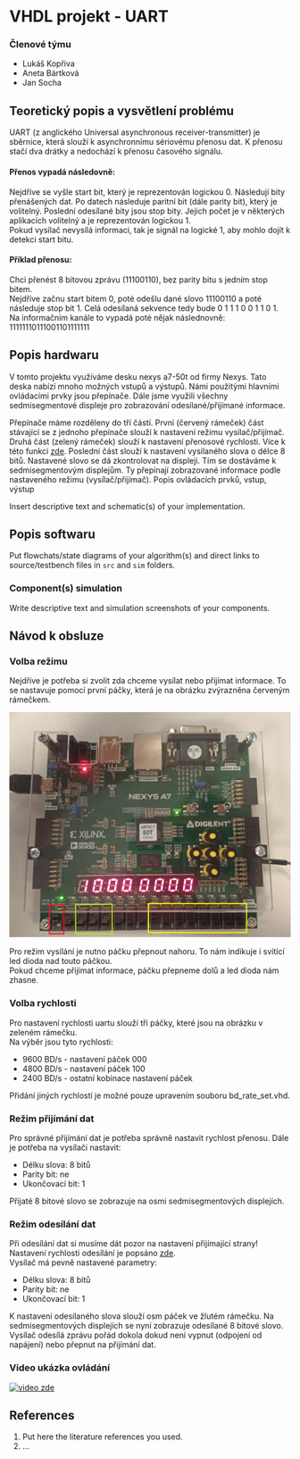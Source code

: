 # VHDL projekt - UART
### Členové týmu

* Lukáš Kopřiva
* Aneta Bártková
* Jan Socha

## Teoretický popis a vysvětlení problému

UART (z anglického Universal asynchronous receiver-transmitter) je sběrnice, která slouží k asynchronnímu sériovému přenosu dat. K přenosu stačí dva drátky a nedochází k přenosu časového signálu. <br />

#### Přenos vypadá následovně: <br />

Nejdříve se vyšle start bit, který je reprezentován logickou 0. Následují bity přenášených dat. Po datech následuje paritní bit (dále parity bit), který je volitelný. Poslední odesílané bity jsou stop bity. Jejich počet je v některých aplikacích volitelný a je reprezentován logickou 1. <br />
Pokud vysílač nevysílá informaci, tak je signál na logické 1, aby mohlo dojít k detekci start bitu. <br />

#### Příklad přenosu:

Chci přenést 8 bitovou zprávu (11100110), bez parity bitu s jedním stop bitem. <br />
Nejdříve začnu start bitem 0, poté odešlu dané slovo 11100110 a poté následuje stop bit 1. Celá odesílaná sekvence tedy bude 0 1 1 1 0 0 1 1 0 1. <br />
Na informačním kanále to vypadá poté nějak následnovně: <br />
11111110111001101111111 <br />

## Popis hardwaru
V tomto projektu využíváme desku nexys a7-50t od firmy Nexys. Tato deska nabízí mnoho možných vstupů a výstupů.
Námi použitými hlavními ovládacími prvky jsou přepínače. Dále jsme využili všechny sedmisegmentové displeje pro zobrazování odesílané/přijímané informace.

Přepínače máme rozděleny do tří částí. První (červený rámeček) část stávající se z jednoho přepínače slouží k nastavení režimu vysílač/přijímač. Druhá část (zelený rámeček) slouží k nastavení přenosové rychlosti. Více k této funkci [zde](#volba-rychlosti). Poslední část slouží k nastavení vysílaného slova o délce 8 bitů. Nastavené slovo se dá zkontrolovat na displeji. Tím se dostáváme k sedmisegmentovým displejům. Ty přepínají zobrazované informace podle nastaveného režimu (vysílač/přijímač).
Popis ovládacích prvků, vstup, výstup

Insert descriptive text and schematic(s) of your implementation.

## Popis softwaru



Put flowchats/state diagrams of your algorithm(s) and direct links to source/testbench files in `src` and `sim` folders. 

### Component(s) simulation

Write descriptive text and simulation screenshots of your components.

## Návod k obsluze

### Volba režimu

Nejdříve je potřeba si zvolit zda chceme vysílat nebo přijímat informace. To se nastavuje pomocí první páčky, která je na obrázku zvýrazněna červeným rámečkem.<br />

![volba režimu](images/uart-packa1.png)

Pro režim vysílání je nutno páčku přepnout nahoru. To nám indikuje i svítící led dioda nad touto páčkou.<br />
Pokud chceme přijímat informace, páčku přepneme dolů a led dioda nám zhasne. <br />

### Volba rychlosti

Pro nastavení rychlosti uartu slouží tři páčky, které jsou na obrázku v zeleném rámečku. <br />
Na výběr jsou tyto rychlosti:
* 9600 BD/s - nastavení páček 000
* 4800 BD/s - nastavení páček 100
* 2400 BD/s - ostatní kobinace nastavení páček <br />

Přidání jiných rychlostí je možné pouze upravením souboru bd_rate_set.vhd.

### Režim přijímání dat

Pro správné přijímání dat je potřeba správně nastavit rychlost přenosu. Dále je potřeba na vysílači nastavit:
* Délku slova: 8 bitů
* Parity bit: ne
* Ukončovací bit: 1 <br />

Přijaté 8 bitové slovo se zobrazuje na osmi sedmisegmentových displejích.<br />

### Režim odesílání dat

Při odesílání dat si musíme dát pozor na nastavení přijímající strany! <br />
Nastavení rychlosti odesílání je popsáno [zde](#volba-rychlosti). <br />
Vysílač má pevně nastavené parametry:
* Délku slova: 8 bitů
* Parity bit: ne
* Ukončovací bit: 1 <br />

K nastavení odesílaného slova slouží osm páček ve žlutém rámečku. Na sedmisegmentových displejích se nyní zobrazuje odesílané 8 bitové slovo. <br />
Vysílač odesílá zprávu pořád dokola dokud není vypnut (odpojení od napájení) nebo přepnut na přijímání dat.

### Video ukázka ovládání
[![video zde](https://img.youtube.com/vi/H9e2rREXMPA/0.jpg)](https://youtu.be/H9e2rREXMPA)
## References

1. Put here the literature references you used.
2. ...
